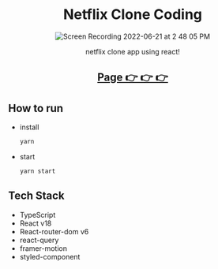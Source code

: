 <div align=center>

# Netflix Clone Coding

![Screen Recording 2022-06-21 at 2 48 05 PM](https://user-images.githubusercontent.com/60090391/174728435-03bed5be-89ea-4361-affa-15f938ae34ae.gif)


  netflix clone app using react!


## [Page 👉 👉 👉](https://study-by-myself.github.io/nomflix/)

</div>
  
## How to run

- install
  ```bash
  yarn
  ```

- start
  ```bash
  yarn start
  ```

## Tech Stack
- TypeScript
- React v18
- React-router-dom v6
- react-query
- framer-motion
- styled-component
